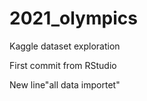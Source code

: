 # 2021_olympics
Kaggle dataset exploration

First commit from RStudio

New line"all data importet" 
